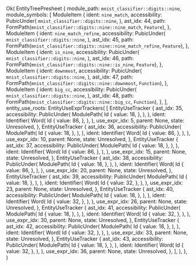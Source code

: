 Ok(
    EntityTreePresheet {
        module_path: `mnist_classifier::digits::nine`,
        module_symbols: [
            ModuleItem {
                ident: `nine_match`,
                accessibility: PubicUnder(
                    `mnist_classifier::digits::nine`,
                ),
                ast_idx: 44,
                path: FormPath(`mnist_classifier::digits::nine::nine_match`, `Feature`),
            },
            ModuleItem {
                ident: `nine_match_refine`,
                accessibility: PubicUnder(
                    `mnist_classifier::digits::nine`,
                ),
                ast_idx: 45,
                path: FormPath(`mnist_classifier::digits::nine::nine_match_refine`, `Feature`),
            },
            ModuleItem {
                ident: `is_nine`,
                accessibility: PubicUnder(
                    `mnist_classifier::digits::nine`,
                ),
                ast_idx: 46,
                path: FormPath(`mnist_classifier::digits::nine::is_nine`, `Feature`),
            },
            ModuleItem {
                ident: `downmost`,
                accessibility: PubicUnder(
                    `mnist_classifier::digits::nine`,
                ),
                ast_idx: 47,
                path: FormPath(`mnist_classifier::digits::nine::downmost`, `Function`),
            },
            ModuleItem {
                ident: `big_cc`,
                accessibility: PubicUnder(
                    `mnist_classifier::digits::nine`,
                ),
                ast_idx: 48,
                path: FormPath(`mnist_classifier::digits::nine::big_cc`, `Function`),
            },
        ],
        entity_use_roots: EntityUseExprTrackers(
            [
                EntityUseTracker {
                    ast_idx: 35,
                    accessibility: PublicUnder(
                        ModulePath(
                            Id {
                                value: 18,
                            },
                        ),
                    ),
                    ident: Identifier(
                        Word(
                            Id {
                                value: 86,
                            },
                        ),
                    ),
                    use_expr_idx: 5,
                    parent: None,
                    state: Unresolved,
                },
                EntityUseTracker {
                    ast_idx: 36,
                    accessibility: PublicUnder(
                        ModulePath(
                            Id {
                                value: 18,
                            },
                        ),
                    ),
                    ident: Identifier(
                        Word(
                            Id {
                                value: 86,
                            },
                        ),
                    ),
                    use_expr_idx: 10,
                    parent: None,
                    state: Unresolved,
                },
                EntityUseTracker {
                    ast_idx: 37,
                    accessibility: PublicUnder(
                        ModulePath(
                            Id {
                                value: 18,
                            },
                        ),
                    ),
                    ident: Identifier(
                        Word(
                            Id {
                                value: 86,
                            },
                        ),
                    ),
                    use_expr_idx: 15,
                    parent: None,
                    state: Unresolved,
                },
                EntityUseTracker {
                    ast_idx: 38,
                    accessibility: PublicUnder(
                        ModulePath(
                            Id {
                                value: 18,
                            },
                        ),
                    ),
                    ident: Identifier(
                        Word(
                            Id {
                                value: 86,
                            },
                        ),
                    ),
                    use_expr_idx: 20,
                    parent: None,
                    state: Unresolved,
                },
                EntityUseTracker {
                    ast_idx: 39,
                    accessibility: PublicUnder(
                        ModulePath(
                            Id {
                                value: 18,
                            },
                        ),
                    ),
                    ident: Identifier(
                        Word(
                            Id {
                                value: 32,
                            },
                        ),
                    ),
                    use_expr_idx: 23,
                    parent: None,
                    state: Unresolved,
                },
                EntityUseTracker {
                    ast_idx: 40,
                    accessibility: PublicUnder(
                        ModulePath(
                            Id {
                                value: 18,
                            },
                        ),
                    ),
                    ident: Identifier(
                        Word(
                            Id {
                                value: 32,
                            },
                        ),
                    ),
                    use_expr_idx: 26,
                    parent: None,
                    state: Unresolved,
                },
                EntityUseTracker {
                    ast_idx: 41,
                    accessibility: PublicUnder(
                        ModulePath(
                            Id {
                                value: 18,
                            },
                        ),
                    ),
                    ident: Identifier(
                        Word(
                            Id {
                                value: 32,
                            },
                        ),
                    ),
                    use_expr_idx: 30,
                    parent: None,
                    state: Unresolved,
                },
                EntityUseTracker {
                    ast_idx: 42,
                    accessibility: PublicUnder(
                        ModulePath(
                            Id {
                                value: 18,
                            },
                        ),
                    ),
                    ident: Identifier(
                        Word(
                            Id {
                                value: 32,
                            },
                        ),
                    ),
                    use_expr_idx: 33,
                    parent: None,
                    state: Unresolved,
                },
                EntityUseTracker {
                    ast_idx: 43,
                    accessibility: PublicUnder(
                        ModulePath(
                            Id {
                                value: 18,
                            },
                        ),
                    ),
                    ident: Identifier(
                        Word(
                            Id {
                                value: 32,
                            },
                        ),
                    ),
                    use_expr_idx: 36,
                    parent: None,
                    state: Unresolved,
                },
            ],
        ),
    },
)